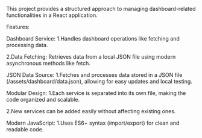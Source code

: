 This project provides a structured approach to managing dashboard-related functionalities in a React application.

Features:

Dashboard Service:
1.Handles dashboard operations like fetching and processing data.

2.Data Fetching: Retrieves data from a local JSON file using modern asynchronous methods like fetch.

JSON Data Source:
1.Fetches and processes data stored in a JSON file (/assets/dashboard/data.json), allowing for easy updates and local testing.

Modular Design:
1.Each service is separated into its own file, making the code organized and scalable.

2.New services can be added easily without affecting existing ones.

Modern JavaScript:
1.Uses ES6+ syntax (import/export) for clean and readable code.
